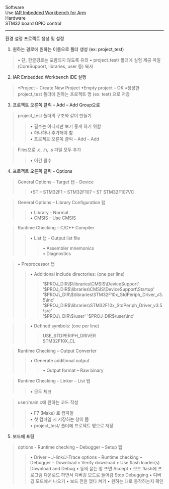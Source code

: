 Software  
Use [IAR Imbedded Workbench for Arm](https://www.iar.com/ko/products/architectures/arm/iar-embedded-workbench-for-arm/iar-embedded-workbench-for-arm-free-trial-version)  
Hardware  
STM32 board GPIO control

---
환경 설정
프로젝트 생성 및 설정
1. 원하는 경로에 원하는 이름으로 폴더 생성 (ex: project_test)
>• 단, 한글경로는 포함되지 않도록 유의
>• project_test/ 폴더에 실험 제공 파일 (CoreSupport, libraries, user 등) 복사  

2. IAR Embedded Workbench IDE 실행
>•Project – Create New Project
>•Empty project – OK
>•생성한 project_test 폴더에 원하는 프로젝트 명 (ex: test) 으로 저장  

3. 프로젝트 오른쪽 클릭 – Add – Add Group으로
>project_test 폴더의 구조와 같이 만들기
>>• 필수는 아니지만 보기 좋게 하기 위함  
>>• 하나하나 추가해야 함  
>>• 프로젝트 오른쪽 클릭 – Add – Add

>Files으로 .c, .h, .s 파일 모두 추가  
>>• 이건 필수  

4. 프로젝트 오른쪽 클릭 - Options
>General Options – Target 탭 – Device
>>•ST – STM32F1 – STM32F107 – ST STM32F107VC

>General Options – Library Configuration 탭
>>• Library - Normal  
>>• CMSIS - Use CMSIS

>Runtime Checking – C/C++ Compiler
>>• List 탭 - Output list file  
>>>• Assembler mnemonics  
>>>• Diagnostics  

>• Preprocessor 탭  
>>• Additional include directories: (one per line)
>>>'$PROJ_DIR\$\libraries\CMSIS\DeviceSupport'  
>>>'$PROJ\_DIR\$\libraries\CMSIS\DeviceSupport\Startup'
>>>'$PROJ\_DIR\$\libraries\STM32F10x_StdPeriph_Driver_v3.5\inc'
>>>'$PROJ\_DIR\$\libraries\STM32F10x_StdPeriph_Driver_v3.5\src'  
>>>'$PROJ\_DIR\$\user'  
>>>'$PROJ\_DIR\$\user\inc'

>>• Defined symbols: (one per line)  
>>>USE_STDPERIPH_DRIVER  
>>>STM32F10X_CL

>Runtime Checking – Output Converter
>>• Generate additional output  
>>>• Output format – Raw binary

>Runtime Checking – Linker – List 탭  
>>• 모두 체크

>user/main.c에 원하는 코드 작성
>>• F7 (Make) 로 컴파일  
>>• 첫 컴파일 시 저장하는 창이 뜸  
>>• project_test/ 폴더에 프로젝트 명으로 저장  

5. 보드에 포팅  
>options - Runtime checking – Debugger – Setup 탭
>>• Driver – J-link/J-Trace
>options - Runtime checking – Debugger – Download
>>• Verify download
>>• Use flash loader(s)
>Download and Debug
>>• 동의 묻는 창 뜨면 Accept
>>• 보드 flash에 프로그램 다운로드 하면서 디버깅 모드로 들어감
>Stop Debugging
>>• 디버깅 모드에서 나오기
>>• 보드 전원 껐다 켜기
>>• 원하는 대로 동작하는지 확인
